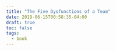 ```yaml
---
title: "The Five Dysfunctions of a Team"
date: 2019-06-15T00:58:35-04:00
draft: true
toc: false
tags:
  - book
---
```


